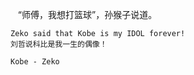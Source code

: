     “师傅，我想打篮球”，孙猴子说道。

    Zeko said that Kobe is my IDOL forever!
    刘哲说科比是我一生的偶像！

    Kobe - Zeko
